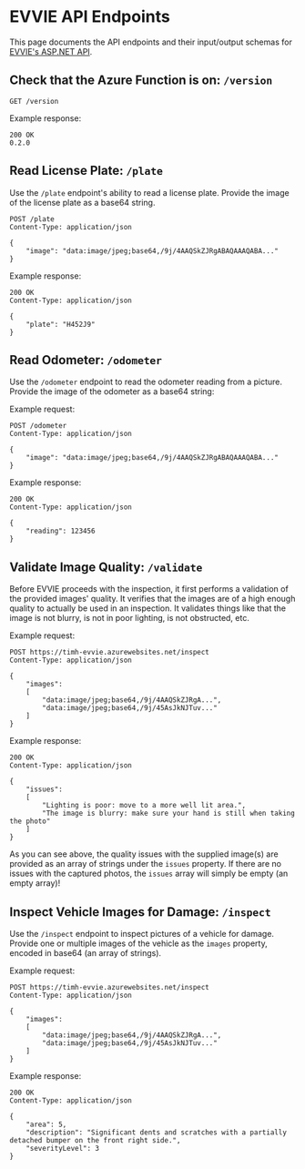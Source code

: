 # EVVIE API Endpoints
This page documents the API endpoints and their input/output schemas for [EVVIE's ASP.NET API](../src/api/).

## Check that the Azure Function is on: `/version`

```
GET /version
```

Example response:

```
200 OK
0.2.0
```

## Read License Plate: `/plate`
Use the `/plate` endpoint's ability to read a license plate. Provide the image of the license plate as a base64 string.

```
POST /plate
Content-Type: application/json

{
    "image": "data:image/jpeg;base64,/9j/4AAQSkZJRgABAQAAAQABA..."
}
```

Example response:
```
200 OK
Content-Type: application/json

{
    "plate": "H452J9"
}
```

## Read Odometer: `/odometer`
Use the `/odometer` endpoint to read the odometer reading from a picture. Provide the image of the odometer as a base64 string:

Example request:

```
POST /odometer
Content-Type: application/json

{
    "image": "data:image/jpeg;base64,/9j/4AAQSkZJRgABAQAAAQABA..."
}
```

Example response:

```
200 OK
Content-Type: application/json

{
    "reading": 123456
}
```

## Validate Image Quality: `/validate`
Before EVVIE proceeds with the inspection, it first performs a validation of the provided images' quality. It verifies that the images are of a high enough quality to actually be used in an inspection. It validates things like that the image is not blurry, is not in poor lighting, is not obstructed, etc.

Example request:

```
POST https://timh-evvie.azurewebsites.net/inspect
Content-Type: application/json

{
    "images":
    [
        "data:image/jpeg;base64,/9j/4AAQSkZJRgA...",
        "data:image/jpeg;base64,/9j/45AsJkNJTuv..."
    ]
}
```

Example response:

```
200 OK
Content-Type: application/json

{
    "issues":
    [
        "Lighting is poor: move to a more well lit area.",
        "The image is blurry: make sure your hand is still when taking the photo"
    ]
}
```

As you can see above, the quality issues with the supplied image(s) are provided as an array of strings under the `issues` property. If there are no issues with the captured photos, the `issues` array will simply be empty (an empty array)!

## Inspect Vehicle Images for Damage: `/inspect`
Use the `/inspect` endpoint to inspect pictures of a vehicle for damage. Provide one or multiple images of the vehicle as the `images` property, encoded in base64 (an array of strings).

Example request:

```
POST https://timh-evvie.azurewebsites.net/inspect
Content-Type: application/json

{
    "images":
    [
        "data:image/jpeg;base64,/9j/4AAQSkZJRgA...",
        "data:image/jpeg;base64,/9j/45AsJkNJTuv..."
    ]
}
```

Example response:

```
200 OK
Content-Type: application/json

{
    "area": 5,
    "description": "Significant dents and scratches with a partially detached bumper on the front right side.",
    "severityLevel": 3
}
```